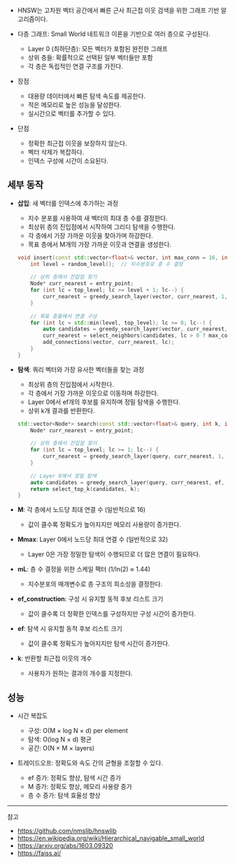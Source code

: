 - HNSW는 고차원 벡터 공간에서 빠른 근사 최근접 이웃 검색을 위한 그래프 기반 알고리즘이다.
- 다층 그래프: Small World 네트워크 이론을 기반으로 여러 층으로 구성된다.
  - Layer 0 (최하단층): 모든 벡터가 포함된 완전한 그래프
  - 상위 층들: 확률적으로 선택된 일부 벡터들만 포함
  - 각 층은 독립적인 연결 구조를 가진다.

- 장점
  - 대용량 데이터에서 빠른 탐색 속도를 제공한다.
  - 적은 메모리로 높은 성능을 달성한다.
  - 실시간으로 벡터를 추가할 수 있다.

- 단점
  - 정확한 최근접 이웃을 보장하지 않는다.
  - 벡터 삭제가 복잡하다.
  - 인덱스 구성에 시간이 소요된다.

## 세부 동작

- **삽입**: 새 벡터를 인덱스에 추가하는 과정
  - 지수 분포를 사용하여 새 벡터의 최대 층 수를 결정한다.
  - 최상위 층의 진입점에서 시작하여 그리디 탐색을 수행한다.
  - 각 층에서 가장 가까운 이웃을 찾아가며 하강한다.
  - 목표 층에서 M개의 가장 가까운 이웃과 연결을 생성한다.

  ```cpp
  void insert(const std::vector<float>& vector, int max_conn = 16, int max_conn_l0 = 32) {
      int level = random_level();  // 지수분포로 층 수 결정
      
      // 상위 층에서 진입점 찾기
      Node* curr_nearest = entry_point;
      for (int lc = top_level; lc >= level + 1; lc--) {
          curr_nearest = greedy_search_layer(vector, curr_nearest, 1, lc);
      }
      
      // 목표 층들에서 연결 구성
      for (int lc = std::min(level, top_level); lc >= 0; lc--) {
          auto candidates = greedy_search_layer(vector, curr_nearest, ef_construction, lc);
          curr_nearest = select_neighbors(candidates, lc > 0 ? max_conn : max_conn_l0);
          add_connections(vector, curr_nearest, lc);
      }
  }
  ```

- **탐색**: 쿼리 벡터와 가장 유사한 벡터들을 찾는 과정
  - 최상위 층의 진입점에서 시작한다.
  - 각 층에서 가장 가까운 이웃으로 이동하며 하강한다.
  - Layer 0에서 ef개의 후보를 유지하며 정밀 탐색을 수행한다.
  - 상위 k개 결과를 반환한다.

  ```cpp
  std::vector<Node*> search(const std::vector<float>& query, int k, int ef = 200) {
      Node* curr_nearest = entry_point;
      
      // 상위 층에서 진입점 찾기
      for (int lc = top_level; lc >= 1; lc--) {
          curr_nearest = greedy_search_layer(query, curr_nearest, 1, lc);
      }
      
      // Layer 0에서 정밀 탐색
      auto candidates = greedy_search_layer(query, curr_nearest, ef, 0);
      return select_top_k(candidates, k);
  }
  ```

- **M**: 각 층에서 노드당 최대 연결 수 (일반적으로 16)
  - 값이 클수록 정확도가 높아지지만 메모리 사용량이 증가한다.
  
- **Mmax**: Layer 0에서 노드당 최대 연결 수 (일반적으로 32)
  - Layer 0은 가장 정밀한 탐색이 수행되므로 더 많은 연결이 필요하다.

- **mL**: 층 수 결정을 위한 스케일 팩터 (1/ln(2) ≈ 1.44)
  - 지수분포의 매개변수로 층 구조의 희소성을 결정한다.
  
- **ef_construction**: 구성 시 유지할 동적 후보 리스트 크기
  - 값이 클수록 더 정확한 인덱스를 구성하지만 구성 시간이 증가한다.
  
- **ef**: 탐색 시 유지할 동적 후보 리스트 크기
  - 값이 클수록 정확도가 높아지지만 탐색 시간이 증가한다.
  
- **k**: 반환할 최근접 이웃의 개수
  - 사용자가 원하는 결과의 개수를 지정한다.

## 성능

- 시간 복잡도
  - 구성: O(M × log N × d) per element
  - 탐색: O(log N × d) 평균
  - 공간: O(N × M × layers)
  
- 트레이드오프: 정확도와 속도 간의 균형을 조절할 수 있다.
  - ef 증가: 정확도 향상, 탐색 시간 증가
  - M 증가: 정확도 향상, 메모리 사용량 증가
  - 층 수 증가: 탐색 효율성 향상

---

참고

- <https://github.com/nmslib/hnswlib>
- <https://en.wikipedia.org/wiki/Hierarchical_navigable_small_world>
- <https://arxiv.org/abs/1603.09320>
- <https://faiss.ai/>
